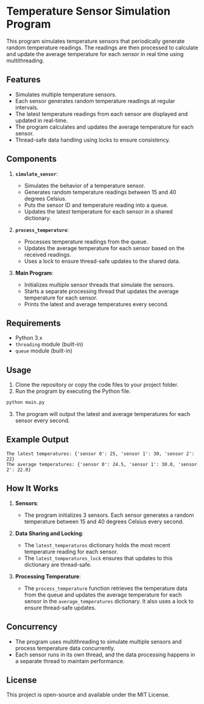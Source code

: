 # Temperature Sensor Simulation Program

This program simulates temperature sensors that periodically generate random temperature readings. The readings are then processed to calculate and update the average temperature for each sensor in real time using multithreading.

## Features
- Simulates multiple temperature sensors.
- Each sensor generates random temperature readings at regular intervals.
- The latest temperature readings from each sensor are displayed and updated in real-time.
- The program calculates and updates the average temperature for each sensor.
- Thread-safe data handling using locks to ensure consistency.

## Components

1. **`simulate_sensor`**: 
   - Simulates the behavior of a temperature sensor.
   - Generates random temperature readings between 15 and 40 degrees Celsius.
   - Puts the sensor ID and temperature reading into a queue.
   - Updates the latest temperature for each sensor in a shared dictionary.
   
2. **`process_temperature`**: 
   - Processes temperature readings from the queue.
   - Updates the average temperature for each sensor based on the received readings.
   - Uses a lock to ensure thread-safe updates to the shared data.
   
3. **Main Program**:
   - Initializes multiple sensor threads that simulate the sensors.
   - Starts a separate processing thread that updates the average temperature for each sensor.
   - Prints the latest and average temperatures every second.

## Requirements

- Python 3.x
- `threading` module (built-in)
- `queue` module (built-in)

## Usage

1. Clone the repository or copy the code files to your project folder.
2. Run the program by executing the Python file.

```bash
python main.py
```

3. The program will output the latest and average temperatures for each sensor every second.

## Example Output

```
The latest temperatures: {'sensor 0': 25, 'sensor 1': 30, 'sensor 2': 22}
The average temperatures: {'sensor 0': 24.5, 'sensor 1': 30.0, 'sensor 2': 22.0}
```

## How It Works

1. **Sensors**: 
   - The program initializes 3 sensors. Each sensor generates a random temperature between 15 and 40 degrees Celsius every second.
   
2. **Data Sharing and Locking**:
   - The `latest_temperatures` dictionary holds the most recent temperature reading for each sensor.
   - The `latest_temperatures_lock` ensures that updates to this dictionary are thread-safe.
   
3. **Processing Temperature**:
   - The `process_temperature` function retrieves the temperature data from the queue and updates the average temperature for each sensor in the `average_temperatures` dictionary. It also uses a lock to ensure thread-safe updates.

## Concurrency

- The program uses multithreading to simulate multiple sensors and process temperature data concurrently.
- Each sensor runs in its own thread, and the data processing happens in a separate thread to maintain performance.

## License

This project is open-source and available under the MIT License.